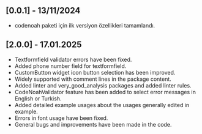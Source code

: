 ## [0.0.1] - 13/11/2024

* codenoah paketi için ilk versiyon özellikleri tamamlandı.

## [2.0.0] - 17.01.2025

* Textformfield validator errors have been fixed.
* Added phone number field for textformfield.
* CustomButton widget icon button selection has been improved.
* Widely supported with comment lines in the package content.
* Added linter and very_good_analysis packages and added linter rules.
* CodeNoahValidator feature has been added to select error messages in English or Turkish.
* Added detailed example usages about the usages generally edited in example.
* Errors in font usage have been fixed.
* General bugs and improvements have been made in the code.